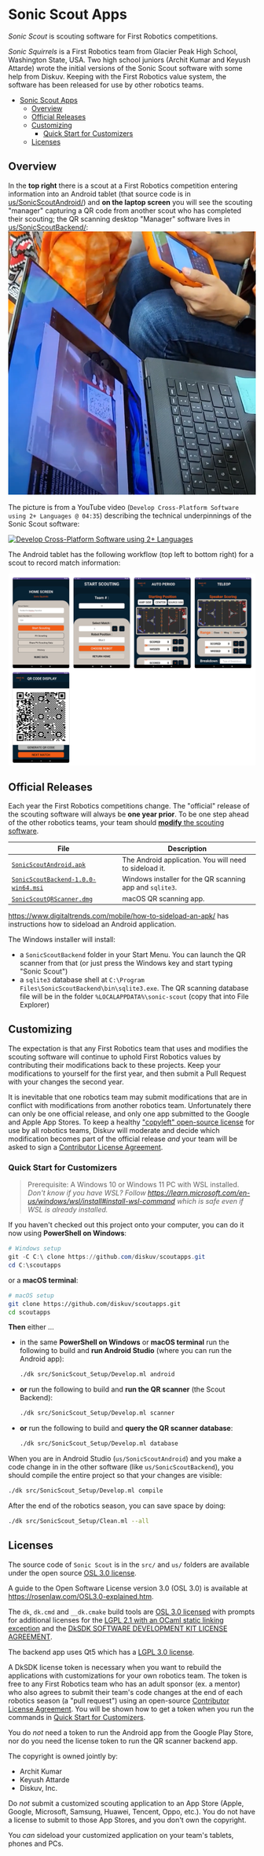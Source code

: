 # Sonic Scout Apps

*Sonic Scout* is scouting software for First Robotics competitions.

*Sonic Squirrels* is a First Robotics team from Glacier Peak High School, Washington State, USA. Two high school juniors (Archit Kumar and Keyush Attarde) wrote the initial versions of the Sonic Scout software with some help from Diskuv. Keeping with the First Robotics value system, the software has been released for use by other robotics teams.

- [Sonic Scout Apps](#sonic-scout-apps)
  - [Overview](#overview)
  - [Official Releases](#official-releases)
  - [Customizing](#customizing)
    - [Quick Start for Customizers](#quick-start-for-customizers)
  - [Licenses](#licenses)

## Overview

In the **top right** there is a scout at a First Robotics competition entering information into an Android tablet (that source code is in [us/SonicScoutAndroid/](us/SonicScoutAndroid/)) and **on the laptop screen** you will see the scouting "manager" capturing a QR code from another scout who has completed their scouting; the QR scanning desktop "Manager" software lives in [us/SonicScoutBackend/](us/SonicScoutBackend/):
![Windows desktop "manager" app](docs/assets/DesktopManagerApp-Live.png)

The picture is from a YouTube video (`Develop Cross-Platform Software using 2+ Languages @ 04:35`) describing the technical underpinnings of the Sonic Scout software:

[![Develop Cross-Platform Software using 2+ Languages](https://img.youtube.com/vi/N9fVAIPMfKU/0.jpg)](https://www.youtube.com/watch?v=N9fVAIPMfKU)

The Android tablet has the following workflow (top left to bottom right) for a scout to record match information:

![Android tablet pages](docs/assets/AndroidTablet-Pages.png)

## Official Releases

Each year the First Robotics competitions change. The "official" release of the scouting software will always be **one year prior**. To be one step ahead of the other robotics teams, your team should [**modify** the scouting software](#customizing).

| File                                                                                                                                      | Description                                              |
| ----------------------------------------------------------------------------------------------------------------------------------------- | -------------------------------------------------------- |
| [`SonicScoutAndroid.apk`](https://github.com/diskuv/scoutapps/releases/download/2024.07.29/SonicScoutAndroid.apk)                         | The Android application. You will need to sideload it.   |
| [`SonicScoutBackend-1.0.0-win64.msi`](https://github.com/diskuv/scoutapps/releases/download/2024.07.29/SonicScoutBackend-1.0.0-win64.msi) | Windows installer for the QR scanning app and `sqlite3`. |
| [`SonicScoutQRScanner.dmg`](https://github.com/diskuv/scoutapps/releases/download/2024.07.29/SonicScoutQRScanner.dmg)                     | macOS QR scanning app.                                   |

<https://www.digitaltrends.com/mobile/how-to-sideload-an-apk/> has instructions how to sideload an Android application.

The Windows installer will install:

- a `SonicScoutBackend` folder in your Start Menu. You can launch the QR scanner from that (or just press the Windows key and start typing "Sonic Scout")
- a `sqlite3` database shell at `C:\Program Files\SonicScoutBackend\bin\sqlite3.exe`. The QR scanning database file will be in the folder `%LOCALAPPDATA%\sonic-scout` (copy that into File Explorer)

## Customizing

The expectation is that any First Robotics team that uses and modifies the scouting software will continue to uphold First Robotics values by contributing their modifications back to these projects. Keep your modifications to yourself for the first year, and then submit a Pull Request with your changes the second year.

It is inevitable that one robotics team may submit modifications that are in conflict with modifications from another robotics team. Unfortunately there can only be one official release, and only one app submitted to the Google and Apple App Stores. To keep a healthy ["copyleft" open-source license](#licenses) for use by all robotics teams, Diskuv will moderate and decide which modification becomes part of the official release *and* your team will be asked to sign a [Contributor License Agreement](https://www.apache.org/licenses/contributor-agreements.html).

### Quick Start for Customizers

> Prerequisite: A Windows 10 or Windows 11 PC with WSL installed. *Don't know if you have WSL? Follow <https://learn.microsoft.com/en-us/windows/wsl/install#install-wsl-command> which is safe even if WSL is already installed.*

If you haven't checked out this project onto your computer, you can do it now using **PowerShell on Windows**:

```powershell
# Windows setup
git -C C:\ clone https://github.com/diskuv/scoutapps.git
cd C:\scoutapps
```

or a **macOS terminal**:

```sh
# macOS setup
git clone https://github.com/diskuv/scoutapps.git
cd scoutapps
```

**Then** either ...

- in the same **PowerShell on Windows** or **macOS terminal** run the following to build and **run Android Studio** (where you can run the Android app):

  ```sh
  ./dk src/SonicScout_Setup/Develop.ml android
  ```

- **or** run the following to build and **run the QR scanner** (the Scout Backend):

  ```sh
  ./dk src/SonicScout_Setup/Develop.ml scanner
  ```

- **or** run the following to build and **query the QR scanner database**:

  ```sh
  ./dk src/SonicScout_Setup/Develop.ml database
  ```

When you are in Android Studio (`us/SonicScoutAndroid`) and you make a code change in
in the other software (like `us/SonicScoutBackend`), you should compile the entire project
so that your changes are visible:

```sh
./dk src/SonicScout_Setup/Develop.ml compile
```

After the end of the robotics season, you can save space by doing:

```sh
./dk src/SonicScout_Setup/Clean.ml --all
```

## Licenses

The source code of `Sonic Scout` is in the `src/` and `us/` folders are available
under the open source [OSL 3.0 license](./LICENSE-OSL3).

A guide to the Open Software License version 3.0 (OSL 3.0) is available at
<https://rosenlaw.com/OSL3.0-explained.htm>.

The `dk`, `dk.cmd` and `__dk.cmake` build tools are [OSL 3.0 licensed](./LICENSE-OSL3)
with prompts for additional licenses for the [LGPL 2.1 with an OCaml static linking exception](./LICENSE-LGPL21-ocaml) and the [DkSDK SOFTWARE DEVELOPMENT KIT LICENSE AGREEMENT](./LICENSE-DKSDK).

The backend app uses Qt5 which has a [LGPL 3.0 license](https://doc.qt.io/qt-5/licensing.html).

A DkSDK license token is necessary when you want to rebuild the applications with
customizations for your own robotics team. The token is free to any First Robotics team
who has an adult sponsor (ex. a mentor) who also agrees to submit their team's code changes at the end of each robotics season (a "pull request") using an open-source
[Contributor License Agreement](https://yahoo.github.io/oss-guide/docs/resources/what-is-cla.html).
You will be shown how to get a token when you run the commands in [Quick Start for Customizers](#quick-start-for-customizers).

You do *not* need a token to run the Android app from the Google Play Store, nor do you
need the license token to run the QR scanner backend app.

The copyright is owned jointly by:

- Archit Kumar
- Keyush Attarde
- Diskuv, Inc.

Do *not* submit a customized scouting application to an App Store (Apple, Google, Microsoft, Samsung, Huawei, Tencent, Oppo, etc.). You do not have a license to submit to those App Stores, and you don't own the copyright.

You *can* sideload your customized application on your team's tablets, phones and PCs.
